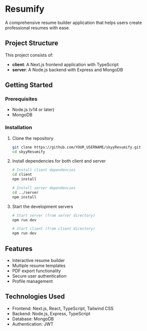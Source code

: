 # Resumify

A comprehensive resume builder application that helps users create professional resumes with ease.

## Project Structure

This project consists of:

- **client**: A Next.js frontend application with TypeScript
- **server**: A Node.js backend with Express and MongoDB

## Getting Started

### Prerequisites

- Node.js (v14 or later)
- MongoDB

### Installation

1. Clone the repository
   ```bash
   git clone https://github.com/YOUR_USERNAME/skyyResumify.git
   cd skyyResumify
   ```

2. Install dependencies for both client and server
   ```bash
   # Install client dependencies
   cd client
   npm install

   # Install server dependencies
   cd ../server
   npm install
   ```

3. Start the development servers
   ```bash
   # Start server (from server directory)
   npm run dev

   # Start client (from client directory)
   npm run dev
   ```

## Features

- Interactive resume builder
- Multiple resume templates
- PDF export functionality
- Secure user authentication
- Profile management

## Technologies Used

- Frontend: Next.js, React, TypeScript, Tailwind CSS
- Backend: Node.js, Express, TypeScript
- Database: MongoDB
- Authentication: JWT 